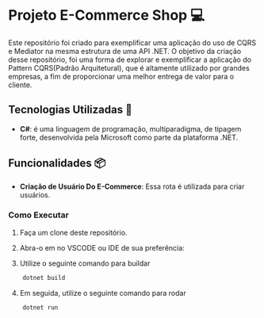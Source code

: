 # Projeto E-Commerce Shop 💻

Este repositório foi criado para exemplificar uma aplicação do uso de CQRS e Mediator na mesma estrutura de uma API .NET. 
O objetivo da criação desse repositório, foi uma forma de explorar e exemplificar a aplicação do Pattern CQRS(Padrão Arquitetural), 
que é altamente utilizado por grandes empresas, a fim de proporcionar uma melhor entrega de valor para o cliente.

## Tecnologias Utilizadas 🚀

- **C#**: é uma linguagem de programação, multiparadigma, de tipagem forte, desenvolvida pela Microsoft como parte da plataforma .NET.


## Funcionalidades 📦

- **Criação de Usuário Do E-Commerce**: Essa rota é utilizada para criar usuários.


### Como Executar

1. Faça um clone deste repositório.

2. Abra-o em no VSCODE ou IDE de sua preferência:

3. Utilize o seguinte comando para buildar

```bash
    dotnet build
```

4. Em seguida, utilize o seguinte comando para rodar

```bash
    dotnet run
```
